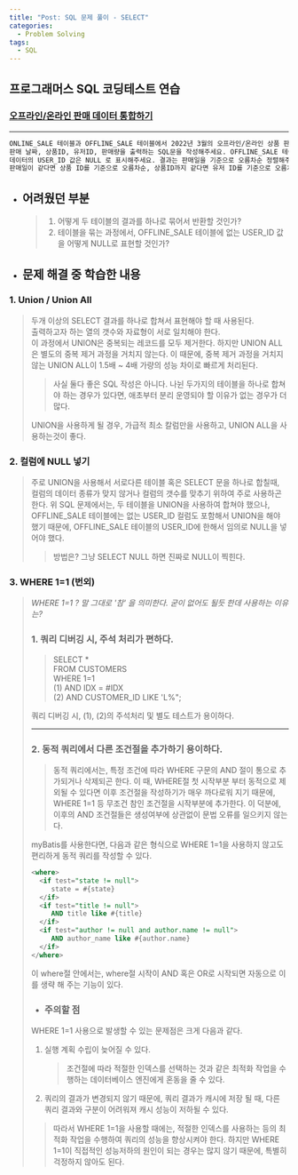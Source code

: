 ```yaml
---
title: "Post: SQL 문제 풀이 - SELECT"
categories:
  - Problem Solving
tags:
  - SQL
---
```


## 프로그래머스 SQL 코딩테스트 연습

### [오프라인/온라인 판매 데이터 통합하기](https://school.programmers.co.kr/learn/courses/30/lessons/131537)

---

```bash
ONLINE_SALE 테이블과 OFFLINE_SALE 테이블에서 2022년 3월의 오프라인/온라인 상품 판매 데이터의
판매 날짜, 상품ID, 유저ID, 판매량을 출력하는 SQL문을 작성해주세요. OFFLINE_SALE 테이블의 판매
데이터의 USER_ID 값은 NULL 로 표시해주세요. 결과는 판매일을 기준으로 오름차순 정렬해주시고
판매일이 같다면 상품 ID를 기준으로 오름차순, 상품ID까지 같다면 유저 ID를 기준으로 오름차순 정렬해주세요.
```

- ## 어려웠던 부분
  > 1. 어떻게 두 테이블의 결과를 하나로 묶어서 반환할 것인가?<br>
  > 2. 테이블을 묶는 과정에서, OFFLINE_SALE 테이블에 없는 USER_ID 값을 어떻게 NULL로 표현할 것인가?
- ## 문제 해결 중 학습한 내용

### 1. Union / Union All

> 두개 이상의 SELECT 결과를 하나로 합쳐서 표현해야 할 때 사용된다. <br>
> 출력하고자 하는 열의 갯수와 자료형이 서로 일치해야 한다. <br>
> 이 과정에서 UNION은 중복되는 레코드를 모두 제거한다. 하지만 UNION ALL은 별도의 중복 제거 과정을 거치지 않는다.
> 이 때문에, 중복 제거 과정을 거치지 않는 UNION ALL이 1.5배 ~ 4배 가량의 성능 차이로 빠르게 처리된다.
>
> > 사실 둘다 좋은 SQL 작성은 아니다. 나뉜 두가지의 테이블을 하나로 합쳐야 하는 경우가 있다면, 애초부터 분리 운영되야 할 이유가 없는 경우가 더 많다.
>
> UNION을 사용하게 될 경우, 가급적 최소 칼럼만을 사용하고, UNION ALL을 사용하는것이 좋다.

### 2. 컬럼에 NULL 넣기

> 주로 UNION을 사용해서 서로다른 테이블 혹은 SELECT 문을 하나로 합칠때, 컬럼의 데이터 종류가 맞지 않거나 컬럼의 갯수를 맞추기 위하여 주로 사용하곤 한다.
> 위 SQL 문제에서는, 두 테이블을 UNION을 사용하여 합쳐야 했으나, OFFLINE_SALE 테이블에는 없는 USER_ID 컬럼도 포함해서 UNION을 해야 했기 때문에, OFFLINE_SALE 테이블의 USER_ID에 한해서 임의로 NULL을 넣어야 했다.
>
> > 방법은? 그냥 SELECT NULL 하면 진짜로 NULL이 찍힌다.

### 3. WHERE 1=1 (번외)

> _WHERE 1=1 ? 말 그대로 '참' 을 의미한다. 굳이 없어도 될듯 한데 사용하는 이유는?_ <br>
>
> ### 1. 쿼리 디버깅 시, 주석 처리가 편하다.
>
> > SELECT \* <br>
> > FROM CUSTOMERS <br>
> > WHERE 1=1 <br>
> > (1) AND IDX = #IDX <br>
> > (2) AND CUSTOMER_ID LIKE 'L%"; <br>
>
> 쿼리 디버깅 시, (1), (2)의 주석처리 및 별도 테스트가 용이하다.
>
> ---
>
> ### 2. 동적 쿼리에서 다른 조건절을 추가하기 용이하다.
>
> > 동적 쿼리에서는, 특정 조건에 따라 WHERE 구문의 AND 절이 통으로 추가되거나 삭제되곤 한다. 이 때, WHERE절 첫 시작부분 부터 동적으로 제외될 수 있다면 이후 조건절을
> > 작성하기가 매우 까다로워 지기 때문에, WHERE 1=1 등 무조건 참인 조건절을 시작부분에 추가한다. 이 덕분에, 이후의 AND 조건절들은 생성여부에 상관없이 문법 오류를 일으키지 않는다.
>
> myBatis를 사용한다면, 다음과 같은 형식으로 WHERE 1=1을 사용하지 않고도 편리하게 동적 쿼리를 작성할 수 있다.
>
> ```sql
> <where>
>   <if test="state != null">
>      state = #{state}
>   </if>
>   <if test="title != null">
>      AND title like #{title}
>   </if>
>   <if test="author != null and author.name != null">
>      AND author_name like #{author.name}
>   </if>
> </where>
> ```
>
> 이 where절 안에서는, where절 시작이 AND 혹은 OR로 시작되면 자동으로 이를 생략 해 주는 기능이 있다.
>
> - ### 주의할 점
>
> WHERE 1=1 사용으로 발생할 수 있는 문제점은 크게 다음과 같다. <br>
>
> 1. 실행 계획 수립이 늦어질 수 있다.
>    > 조건절에 따라 적절한 인덱스를 선택하는 것과 같은 최적화 작업을 수행하는 데이터베이스 엔진에게 혼동을 줄 수 있다.
> 2. 쿼리의 결과가 변경되지 않기 때문에, 쿼리 결과가 캐시에 저장 될 때, 다른 쿼리 결과와 구분이 어려워져 캐시 성능이 저하될 수 있다.
>
> > 따라서 WHERE 1=1을 사용할 때에는, 적절한 인덱스를 사용하는 등의 최적화 작업을 수행하여 쿼리의 성능을 향상시켜야 한다. 하지만 WHERE 1=1이 직접적인 성능저하의 원인이 되는 경우는 많지 않기 때문에, 특별히 걱정하지 않아도 된다.
